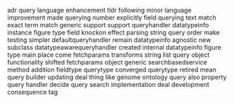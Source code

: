 adr query language enhancement tldr following minor language improvement made querying number explicitly field querying text match exact term match generic support support queryhandler datatypeinfo instance figure type field knockon effect parsing string query order make testing simpler defaultqueryhandler remain datatypeinfo agnostic new subclass datatypeawarequeryhandler created internal datatypeinfo figure type main place come fetchparams transforms string list query object functionality shifted fetchparams object generic searchbasedservice method addition fieldtype querytype converged querytype retired mean query builder updating deal thing like genome ontology query also property query handler decide query search implementation deal development consequence tag